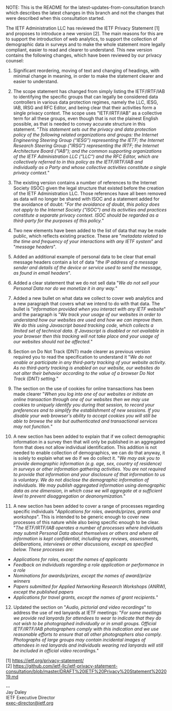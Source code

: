 NOTE: This is the README for the latest-updates-from-consultation branch which describes the latest changes in this branch and not the changes that were described when this consultation started.

The IETF Administration LLC has reviewed the IETF Privacy Statement [1] and proposes to introduce a new version [2].  The main reasons for this are to support the introduction of web analytics, to support the collection of demographic data in surveys and to make the whole statement more legally compliant, easier to read and clearer to understand.  This new version contains the following changes, which have been reviewed by our privacy counsel:

1. Significant reordering, moving of text and changing of headings, with minimal change in meaning, in order to make the statement clearer and easier to understand.

2. The scope statement has changed from simply listing the IETF/IRTF/IAB to identifying the specific groups that can legally be considered data controllers in various data protection regimes, namely the LLC, IESG, IAB, IRSG and RFC Editor, and being clear that their activities form a single privacy context.  The scope uses "IETF/IRTF/IAB" as a collective term for all these groups, even though that is not the plainest English possible, as that is needed to convey accurate structure in this statement. "_This statement sets out the privacy and data protection policy of the following related organizations and groups: the Internet Engineering Steering Group (“IESG”) representing the IETF; the Internet Research Steering Group ("IRSG") representing the IRTF; the Internet Architecture Board ("IAB"); and the common supporting organizations of the IETF Administration LLC ("LLC") and the RFC Editor, which are collectively referred to in this policy as the IETF/IRTF/IAB and individually as a Party and whose collective activities constitute a single privacy context._"

3. The existing version contains a number of references to the Internet Society (ISOC) given the legal structure that existed before the creation of the IETF Administration LLC.  Those references have all been removed as data will no longer be shared with ISOC and a statement added for the avoidance of doubt: "_For the avoidance of doubt, this policy does not apply to the Internet Society ("ISOC") and its activities and practices constitute a separate privacy context. ISOC should be regarded as a third-party for the purposes of this policy._"

4. Two new elements have been added to the list of data that may be made public, which reflects existing practice.  These are "_metadata related to the time and frequency of your interactions with any IETF system_" and "_message headers_".

5. Added an additional example of personal data to be clear that email message headers contain a lot of data "_the IP address of a message sender and details of the device or service used to send the message, as found in email headers_".

6. Added a clear statement that we do not sell data "_We do not sell your Personal Data nor do we monetize it in any way._"

7. Added a new bullet on what data we collect to cover web analytics and a new paragraph that covers what we intend to do with that data.  The bullet is "_information provided when you interact with any IETF website_" and the paragraph is "_We track your usage of our websites in order to understand how our websites are used and how we can improve them.  We do this using Javascript based tracking code, which collects a limited set of technical data.  If Javascript is disabled or not available in your browser then this tracking will not take place and your usage of our websites should not be affected._"

8. Section on Do Not Track (DNT) made clearer as previous version required you to read the specification to understand it "_We do not enable or participate in any third-party tracking of your website activity.  As no third-party tracking is enabled on our website, our websites do not alter their behavior according to the value of a browser Do Not Track (DNT) setting._"

9. The section on the use of cookies for online transactions has been made clearer "_When you log into one of our websites or initiate an online transaction through one of our websites then we may use cookies to uniquely identify you during that session, to record your preferences and to simplify the establishment of new sessions.  If you disable your web browser's ability to accept cookies you will still be able to browse the site but authenticated and transactional services may not function._"

10. A new section has been added to explain that if we collect demographic information in a survey then that will only be published in an aggregated form that does not allow individual identification.  This addition is not needed to enable collection of demographics, we can do that anyway, it is solely to explain what we do if we do collect it.  "_We may ask you to provide demographic information (e.g. age, sex, country of residence) in surveys or other information gathering activities.  You are not required to provide that information and your disclosure of that information to us is voluntary.  We do not disclose the demographic information of individuals.  We may publish aggregated information using demographic data as one dimension, in which case we will aggregate at a sufficient level to prevent disaggregation or deanonymization._"

11. A new section has been added to cover a range of processes regarding specific individuals "_Applications for roles, awards/prizes, grants and workshops_".  This is intended to be generic enough to cover new processes of this nature while also being specific enough to be clear. "_The IETF/IRTF/IAB operates a number of processes where individuals may submit Personal Data about themselves or others and where all information is kept confidential, including any reviews, assessments, deliberations, interviews or other discussions, except as specified below.  These processes are:_
* _Applications for roles, except the names of applicants_
* _Feedback on individuals regarding a role application or performance in a role_
* _Nominations for awards/prizes, except the names of award/prize winners_
* _Papers submitted for Applied Networking Research Workshops (ANRW), except the published papers_
* _Applications for travel grants, except the names of grant recipients._"

12. Updated the section on "_Audio, pictorial and video recordings_" to address the use of red lanyards at IETF meetings: "_For some meetings we provide red lanyards for attendees to wear to indicate that they do not wish to be photographed individually or in small groups.  Official IETF/IRTF/IAB photographers comply with this indication and we use reasonable efforts to ensure that all other photographers also comply.  Photographs of large groups may contain incidental images of attendees in red lanyards and individuals wearing red lanyards will still be included in official video recordings._"


[1]  https://ietf.org/privacy-statement/  
[2]  https://github.com/ietf-llc/ietf-privacy-statement-consultation/blob/master/DRAFT%20IETF%20Privacy%20Statement%202019.md

--  
Jay Daley  
IETF Executive Director  
exec-director@ietf.org



